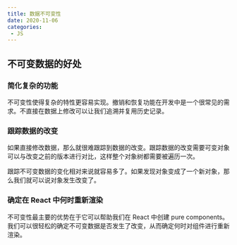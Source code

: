 ```yaml
---
title: 数据不可变性
date: 2020-11-06
categories:
 - JS
---
```


## 不可变数据的好处

### 简化复杂的功能

不可变性使得复杂的特性更容易实现。撤销和恢复功能在开发中是一个很常见的需求。不直接在数据上修改可以让我们追溯并复用历史记录。

### 跟踪数据的改变

如果直接修改数据，那么就很难跟踪到数据的改变。跟踪数据的改变需要可变对象可以与改变之前的版本进行对比，这样整个对象树都需要被遍历一次。

跟踪不可变数据的变化相对来说就容易多了。如果发现对象变成了一个新对象，那么我们就可以说对象发生改变了。

### 确定在 React 中何时重新渲染

不可变性最主要的优势在于它可以帮助我们在 React 中创建 pure components。我们可以很轻松的确定不可变数据是否发生了改变，从而确定何时对组件进行重新渲染。
